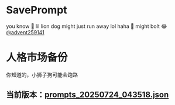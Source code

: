 # SavePrompt
you know 🫠 lil lion dog might just run away lol
haha 🐶 might bolt 😂 [@advent259141](https://github.com/advent259141)

# 人格市场备份
你知道的，小狮子狗可能会跑路

## 当前版本：[prompts_20250724_043518.json](https://github.com/Larch-C/SavePrompt/blob/main/prompts_20250724_043518.json)
